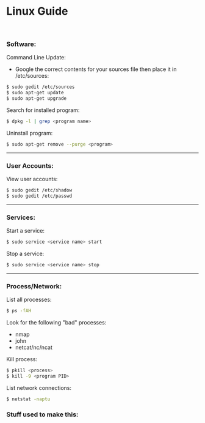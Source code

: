 # Linux Guide


&nbsp;

### Software:

Command Line Update:

* Google the correct contents for your sources file then place it in /etc/sources:

```bash
$ sudo gedit /etc/sources
$ sudo apt-get update
$ sudo apt-get upgrade
```

Search for installed program:
```bash
$ dpkg -l | grep <program name>
```

Uninstall program:
```bash
$ sudo apt-get remove --purge <program>
```
___

### User Accounts:
View user accounts:

```bash
$ sudo gedit /etc/shadow
$ sudo gedit /etc/passwd
```
___
### Services:

Start a service:

```bash
$ sudo service <service name> start
```

Stop a service:

```bash
$ sudo service <service name> stop
```
___
### Process/Network:
List all processes:
```bash
$ ps -fAH
```
Look for the following "bad" processes:
	
   * nmap
   * john
   * netcat/nc/ncat

Kill process:
```bash
$ pkill <process>
$ kill -9 <program PID>
```

List network connections:
```bash
$ netstat -naptu
```
### Stuff used to make this:
